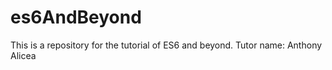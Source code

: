 # es6AndBeyond
This is a repository for the tutorial of ES6 and beyond.  Tutor name: Anthony Alicea
